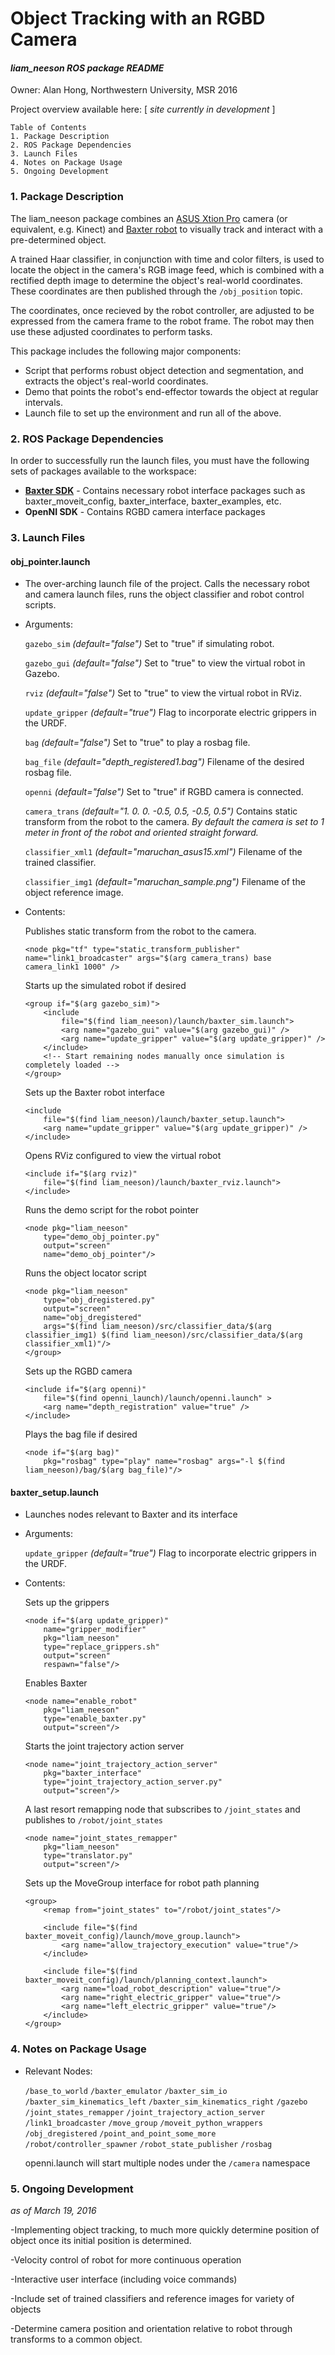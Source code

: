 # Object Tracking with an RGBD Camera
#### *liam_neeson ROS package README*

Owner: Alan Hong, Northwestern University, MSR 2016

Project overview available here: [ *site currently in development* ]

~~~
Table of Contents
1. Package Description
2. ROS Package Dependencies
3. Launch Files
4. Notes on Package Usage
5. Ongoing Development
~~~

### 1. Package Description

The liam_neeson package combines an [ASUS Xtion Pro](https://www.asus.com/3D-Sensor/Xtion_PRO/) camera (or equivalent, e.g. Kinect) and [Baxter robot](http://www.rethinkrobotics.com/baxter/) to visually track and interact with a pre-determined object.

A trained Haar classifier, in conjunction with time and color filters, is used to locate the object in the camera's RGB image feed, which is combined with a rectified depth image to determine the object's real-world coordinates. These coordinates are then published through the `/obj_position` topic. 

The coordinates, once recieved by the robot controller, are adjusted to be expressed from the camera frame to the robot frame. The robot may then use these adjusted coordinates to perform tasks.

This package includes the following major components:
- Script that performs robust object detection and segmentation, and extracts the object's real-world coordinates.
- Demo that points the robot's end-effector towards the object at regular intervals.
- Launch file to set up the environment and run all of the above. 

### 2. ROS Package Dependencies

In order to successfully run the launch files, you must have the following sets of packages available to the workspace:

* **[Baxter SDK](http://sdk.rethinkrobotics.com/wiki/Baxter_Setup)** - Contains necessary robot interface packages such as baxter_moveit_config, baxter_interface, baxter_examples, etc.
* **OpenNI SDK** - Contains RGBD camera interface packages


### 3. Launch Files

#### obj_pointer.launch

- The over-arching launch file of the project. Calls the necessary robot and camera launch files, runs the object classifier and robot control scripts.

- Arguments:

    `gazebo_sim` *(default="false")* Set to "true" if simulating robot.

    `gazebo_gui` *(default="false")* Set to "true" to view the virtual robot in Gazebo.

    `rviz` *(default="false")* Set to "true" to view the virtual robot in RViz.

    `update_gripper` *(default="true")* Flag to incorporate electric grippers in the URDF.

    `bag` *(default="false")* Set to "true" to play a rosbag file.

    `bag_file` *(default="depth_registered1.bag")* Filename of the desired rosbag file.

    `openni` *(default="false")* Set to "true" if RGBD camera is connected.

    `camera_trans` *(default="1. 0. 0. -0.5, 0.5, -0.5, 0.5")* Contains static transform from the robot to the camera. *By default the camera is set to 1 meter in front of the robot and oriented straight forward.*

    `classifier_xml1` *(default="maruchan_asus15.xml")* Filename of the trained classifier.

    `classifier_img1` *(default="maruchan_sample.png")* Filename of the object reference image.

- Contents:
    
    Publishes static transform from the robot to the camera.
    ~~~
    <node pkg="tf" type="static_transform_publisher" name="link1_broadcaster" args="$(arg camera_trans) base camera_link1 1000" />
    ~~~

    Starts up the simulated robot if desired
    ~~~
    <group if="$(arg gazebo_sim)">
        <include
            file="$(find liam_neeson)/launch/baxter_sim.launch">
            <arg name="gazebo_gui" value="$(arg gazebo_gui)" />
            <arg name="update_gripper" value="$(arg update_gripper)" />
        </include>
        <!-- Start remaining nodes manually once simulation is completely loaded -->
    </group>
    ~~~

    Sets up the Baxter robot interface
    ~~~
    <include
        file="$(find liam_neeson)/launch/baxter_setup.launch">
        <arg name="update_gripper" value="$(arg update_gripper)" />
    </include>
    ~~~

    Opens RViz configured to view the virtual robot
    ~~~
    <include if="$(arg rviz)"
        file="$(find liam_neeson)/launch/baxter_rviz.launch">
    </include>
    ~~~

    Runs the demo script for the robot pointer
    ~~~
    <node pkg="liam_neeson" 
        type="demo_obj_pointer.py" 
        output="screen" 
        name="demo_obj_pointer"/>
    ~~~

    Runs the object locator script
    ~~~
    <node pkg="liam_neeson"
        type="obj_dregistered.py"
        output="screen"
        name="obj_dregistered"
        args="$(find liam_neeson)/src/classifier_data/$(arg classifier_img1) $(find liam_neeson)/src/classifier_data/$(arg classifier_xml1)"/>
    </group>
    ~~~

    Sets up the RGBD camera
    ~~~
    <include if="$(arg openni)" 
        file="$(find openni_launch)/launch/openni.launch" >
        <arg name="depth_registration" value="true" />
    </include>
    ~~~

    Plays the bag file if desired
    ~~~
    <node if="$(arg bag)"
        pkg="rosbag" type="play" name="rosbag" args="-l $(find liam_neeson)/bag/$(arg bag_file)"/>
    ~~~

#### baxter_setup.launch

- Launches nodes relevant to Baxter and its interface

- Arguments:

    `update_gripper` *(default="true")* Flag to incorporate electric grippers in the URDF.


- Contents:

    Sets up the grippers
    ~~~
    <node if="$(arg update_gripper)"
        name="gripper_modifier"
        pkg="liam_neeson" 
        type="replace_grippers.sh" 
        output="screen" 
        respawn="false"/>    
    ~~~

    Enables Baxter
    ~~~
    <node name="enable_robot"
        pkg="liam_neeson" 
        type="enable_baxter.py"
        output="screen"/>
    ~~~

    Starts the joint trajectory action server
    ~~~
    <node name="joint_trajectory_action_server" 
        pkg="baxter_interface" 
        type="joint_trajectory_action_server.py" 
        output="screen"/>
    ~~~

    A last resort remapping node that subscribes to `/joint_states` and publishes to `/robot/joint_states`
    ~~~
    <node name="joint_states_remapper" 
        pkg="liam_neeson" 
        type="translator.py"
        output="screen"/>
    ~~~

    Sets up the MoveGroup interface for robot path planning
    ~~~
    <group>
        <remap from="joint_states" to="/robot/joint_states"/>

        <include file="$(find baxter_moveit_config)/launch/move_group.launch">
            <arg name="allow_trajectory_execution" value="true"/>
        </include>

        <include file="$(find baxter_moveit_config)/launch/planning_context.launch">
            <arg name="load_robot_description" value="true"/>
            <arg name="right_electric_gripper" value="true"/>
            <arg name="left_electric_gripper" value="true"/>
        </include>
    </group>
    ~~~

### 4. Notes on Package Usage

* Relevant Nodes:

    `/base_to_world`
    `/baxter_emulator`
    `/baxter_sim_io`
    `/baxter_sim_kinematics_left`
    `/baxter_sim_kinematics_right`
    `/gazebo`
    `/joint_states_remapper`
    `/joint_trajectory_action_server`
    `/link1_broadcaster`
    `/move_group`
    `/moveit_python_wrappers`
    `/obj_dregistered`
    `/point_and_point_some_more`
    `/robot/controller_spawner`
    `/robot_state_publisher`
    `/rosbag`

    openni.launch will start multiple nodes under the `/camera` namespace
  


### 5. Ongoing Development

*as of March 19, 2016*

-Implementing object tracking, to much more quickly determine position of object once its initial position is determined.

-Velocity control of robot for more continuous operation

-Interactive user interface (including voice commands)

-Include set of trained classifiers and reference images for variety of objects

-Determine camera position and orientation relative to robot through transforms to a common object.